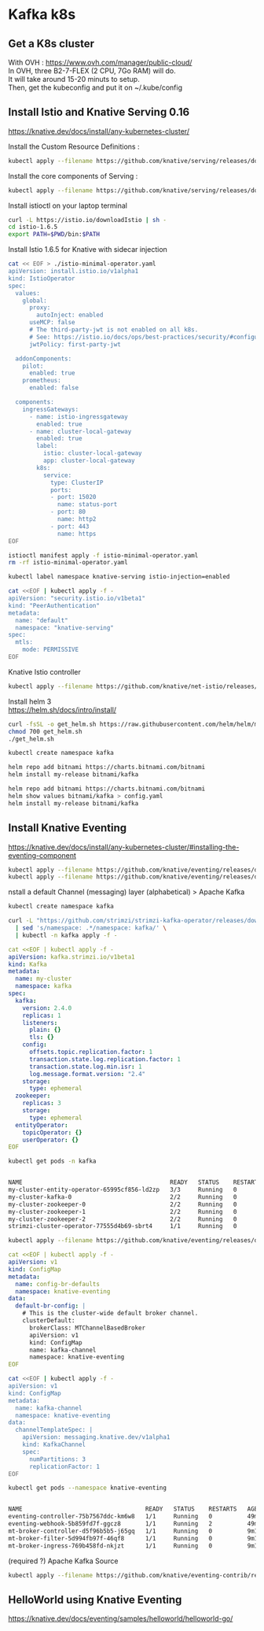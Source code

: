 # Kafka k8s

## Get a K8s cluster
With OVH : https://www.ovh.com/manager/public-cloud/<br/>
In OVH, three B2-7-FLEX (2 CPU, 7Go RAM) will do.<br/>
It will take around 15-20 minuts to setup.<br/>
Then, get the kubeconfig and put it on ~/.kube/config

## Install Istio and Knative Serving 0.16
https://knative.dev/docs/install/any-kubernetes-cluster/

Install the Custom Resource Definitions :
```bash
kubectl apply --filename https://github.com/knative/serving/releases/download/v0.16.0/serving-crds.yaml
```
Install the core components of Serving :
```bash
kubectl apply --filename https://github.com/knative/serving/releases/download/v0.16.0/serving-core.yaml
```
Install istioctl on your laptop terminal
```bash
curl -L https://istio.io/downloadIstio | sh -
cd istio-1.6.5
export PATH=$PWD/bin:$PATH
```

Install Istio 1.6.5 for Knative with sidecar injection
```bash
cat << EOF > ./istio-minimal-operator.yaml
apiVersion: install.istio.io/v1alpha1
kind: IstioOperator
spec:
  values:
    global:
      proxy:
        autoInject: enabled
      useMCP: false
      # The third-party-jwt is not enabled on all k8s.
      # See: https://istio.io/docs/ops/best-practices/security/#configure-third-party-service-account-tokens
      jwtPolicy: first-party-jwt

  addonComponents:
    pilot:
      enabled: true
    prometheus:
      enabled: false

  components:
    ingressGateways:
      - name: istio-ingressgateway
        enabled: true
      - name: cluster-local-gateway
        enabled: true
        label:
          istio: cluster-local-gateway
          app: cluster-local-gateway
        k8s:
          service:
            type: ClusterIP
            ports:
            - port: 15020
              name: status-port
            - port: 80
              name: http2
            - port: 443
              name: https
EOF
```
```bash
istioctl manifest apply -f istio-minimal-operator.yaml
rm -rf istio-minimal-operator.yaml
```
```bash
kubectl label namespace knative-serving istio-injection=enabled
```
```bash
cat <<EOF | kubectl apply -f -
apiVersion: "security.istio.io/v1beta1"
kind: "PeerAuthentication"
metadata:
  name: "default"
  namespace: "knative-serving"
spec:
  mtls:
    mode: PERMISSIVE
EOF
```
Knative Istio controller
```bash
kubectl apply --filename https://github.com/knative/net-istio/releases/download/v0.16.0/release.yaml
```

Install helm 3<br/>
https://helm.sh/docs/intro/install/
```bash
curl -fsSL -o get_helm.sh https://raw.githubusercontent.com/helm/helm/master/scripts/get-helm-3
chmod 700 get_helm.sh
./get_helm.sh
```

```bash
kubectl create namespace kafka
```

```bash
helm repo add bitnami https://charts.bitnami.com/bitnami
helm install my-release bitnami/kafka
```
```bash
helm repo add bitnami https://charts.bitnami.com/bitnami
helm show values bitnami/kafka > config.yaml
helm install my-release bitnami/kafka
```

## Install Knative Eventing
https://knative.dev/docs/install/any-kubernetes-cluster/#installing-the-eventing-component
```bash
kubectl apply --filename https://github.com/knative/eventing/releases/download/v0.16.0/eventing-crds.yaml
kubectl apply --filename https://github.com/knative/eventing/releases/download/v0.16.0/eventing-core.yaml
```
nstall a default Channel (messaging) layer (alphabetical) > Apache Kafka
```bash
kubectl create namespace kafka
```

```bash
curl -L "https://github.com/strimzi/strimzi-kafka-operator/releases/download/0.16.2/strimzi-cluster-operator-0.16.2.yaml" \
  | sed 's/namespace: .*/namespace: kafka/' \
  | kubectl -n kafka apply -f -
```

```yaml
cat <<EOF | kubectl apply -f -
apiVersion: kafka.strimzi.io/v1beta1
kind: Kafka
metadata:
  name: my-cluster
  namespace: kafka
spec:
  kafka:
    version: 2.4.0
    replicas: 1
    listeners:
      plain: {}
      tls: {}
    config:
      offsets.topic.replication.factor: 1
      transaction.state.log.replication.factor: 1
      transaction.state.log.min.isr: 1
      log.message.format.version: "2.4"
    storage:
      type: ephemeral
  zookeeper:
    replicas: 3
    storage:
      type: ephemeral
  entityOperator:
    topicOperator: {}
    userOperator: {}
EOF
``` 
```bash
kubectl get pods -n kafka


NAME                                          READY   STATUS    RESTARTS   AGE
my-cluster-entity-operator-65995cf856-ld2zp   3/3     Running   0          102s
my-cluster-kafka-0                            2/2     Running   0          2m8s
my-cluster-zookeeper-0                        2/2     Running   0          2m39s
my-cluster-zookeeper-1                        2/2     Running   0          2m49s
my-cluster-zookeeper-2                        2/2     Running   0          2m59s
strimzi-cluster-operator-77555d4b69-sbrt4     1/1     Running   0          3m14s
```

```bash
kubectl apply --filename https://github.com/knative/eventing/releases/download/v0.16.0/mt-channel-broker.yaml
```

```yaml
cat <<EOF | kubectl apply -f -
apiVersion: v1
kind: ConfigMap
metadata:
  name: config-br-defaults
  namespace: knative-eventing
data:
  default-br-config: |
    # This is the cluster-wide default broker channel.
    clusterDefault:
      brokerClass: MTChannelBasedBroker
      apiVersion: v1
      kind: ConfigMap
      name: kafka-channel
      namespace: knative-eventing
EOF
```

```bash
cat <<EOF | kubectl apply -f - 
apiVersion: v1
kind: ConfigMap
metadata:
  name: kafka-channel
  namespace: knative-eventing
data:
  channelTemplateSpec: |
    apiVersion: messaging.knative.dev/v1alpha1
    kind: KafkaChannel
    spec:
      numPartitions: 3
      replicationFactor: 1
EOF
```

```bash
kubectl get pods --namespace knative-eventing


NAME                                   READY   STATUS    RESTARTS   AGE
eventing-controller-75b7567ddc-km6w8   1/1     Running   0          49m
eventing-webhook-5b859fd7f-ggcz8       1/1     Running   2          49m
mt-broker-controller-d5f96b5b5-j65gq   1/1     Running   0          9m11s
mt-broker-filter-5d994fb97f-46qf8      1/1     Running   0          9m12s
mt-broker-ingress-769b458fd-nkjzt      1/1     Running   0          9m11s
```

(required ?) Apache Kafka Source
```bash
kubectl apply --filename https://github.com/knative/eventing-contrib/releases/download/v0.16.0/kafka-source.yaml
```
## HelloWorld using Knative Eventing
https://knative.dev/docs/eventing/samples/helloworld/helloworld-go/
```bash
```